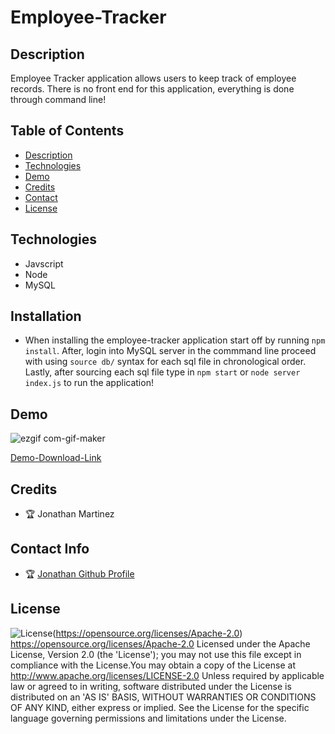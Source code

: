 # Employee-Tracker

## Description
Employee Tracker application allows users to keep track of employee records. There is no front end for this application, everything is done through command line!

## Table of Contents

* [Description](#Description)
* [Technologies](#Technologies)
* [Demo](#Demo)
* [Credits](#Credits)
* [Contact](#Contact)
* [License](#License)

## Technologies 
* Javscript
* Node
* MySQL


## Installation 
* When installing the employee-tracker application start off by running `npm install`. After, login into MySQL server in the commmand line proceed with using `source db/` syntax for each sql file in chronological order. Lastly, after sourcing each sql file type in `npm start` or `node server index.js` to run the application!

## Demo
![ezgif com-gif-maker](https://user-images.githubusercontent.com/93745345/163687771-4400f7bf-b91e-476d-8d31-bf0c0644c03e.gif)


[Demo-Download-Link](https://drive.google.com/file/d/1GDU7gsQus-iG7A2ZMHFPrhLL5xxKJHZ9/view?usp=sharing)


## Credits 
* 🏆 Jonathan Martinez


## Contact Info 
* 🏆 [ Jonathan Github Profile](https://github.com/Jonathan0212)


## License 
![License](https://img.shields.io/badge/License-Apache%202.0-blue.svg)(https://opensource.org/licenses/Apache-2.0)
https://opensource.org/licenses/Apache-2.0
Licensed under the Apache License, Version 2.0 (the 'License'); you may not use this file except in compliance with the License.You may obtain a copy of the License at http://www.apache.org/licenses/LICENSE-2.0 Unless required by applicable law or agreed to in writing, software distributed under the License is distributed on an 'AS IS' BASIS, WITHOUT WARRANTIES OR CONDITIONS OF ANY KIND, either express or implied. See the License for the specific language governing permissions and limitations under the License. 
    

